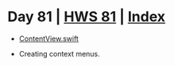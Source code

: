 # Day 81 | [HWS 81](https://www.hackingwithswift.com/100/swiftui/81) | [Index](https://github.com/JulesMoorhouse/100DaysOfSwiftUI/blob/main/README.md)

- [ContentView.swift](https://github.com/JulesMoorhouse/100DaysOfSwiftUI/blob/main/P16F%20HotProspects/P16F%20HotProspects/ContentView.swift)

- Creating context menus.
